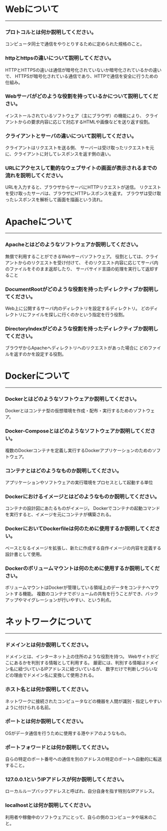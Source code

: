 # Webについて
---
### プロトコルとは何か説明してください。

コンピュータ同士で通信をやりとりするために定められた規格のこと。


### httpとhttpsの違いについて説明してください。

HTTPとHTTPSの違いは通信が暗号化されていないか暗号化されているかの違いで、
HTTPSが暗号化されている通信であり、HTTPで通信を安全に行うための仕組み。


### Webサーバがどのような役割を持っているかについて説明してください。

インストールされているソフトウェア（主にブラウザ）の機能により、
クライアントからの要求内容に応じて対応するHTMLや画像などを送り返す役割。


### クライアントとサーバの違いについて説明してください。

クライアントはリクエストを送る側、
サーバーは受け取ったリクエストを元に、クライアントに対してレスポンスを返す側の違い。


### URLにアクセスして動的なウェブサイトの画面が表示されるまでの流れを説明してください。

URLを入力すると、ブラウザからサーバにHTTPリクエストが送信。
リクエストを受け取ったサーバは、ブラウザにHTTPレスポンスを返す。
ブラウザは受け取ったレスポンスを解析して画面を描画という流れ。


# Apacheについて
---
### Apacheとはどのようなソフトウェアか説明してください。

無償で利用することができるWebサーバソフトウェア。
役割としては、クライアントからのリクエストを受け付けて、
そのリクエスト内容に応じてサーバ内のファイルをそのまま返却したり、
サーバサイド言語の処理を実行して返却すること


### DocumentRootがどのような役割を持ったディレクティブか説明してください。

Web上に公開するサーバ内のディレクトリを設定するディレクトリ。
どのディレクトリにファイルを探しに行くのかという指定を行う役割。


### DirectoryIndexがどのような役割を持ったディレクティブか説明してください。

ブラウザからApacheへディレクトリへのリクエストがあった場合に
どのファイルを返すのかを設定する役割。


# Dockerについて
---
### Dockerとはどのようなソフトウェアか説明してください。

Dockerとはコンテナ型の仮想環境を作成・配布・実行するためのソフトウェア。


### Docker-Composeとはどのようなソフトウェアか説明してください。

複数のDockerコンテナを定義し実行するDockerアプリケーションのためのソフトウェア。


### コンテナとはどのようなものか説明してください。

アプリケーションやソフトウェアの実行環境をプロセスとして起動する単位


### Dockerにおけるイメージとはどのようなものか説明してください。

コンテナの設計図にあたるものがイメージ。
Dockerでコンテナの起動コマンドを実行すると、イメージを元にコンテナが構築される。


### DockerにおいてDockerfileは何のために使用するか説明してください。

ベースとなるイメージを拡張し、新たに作成する自作イメージの内容を定義する設計書として使用。


### Dockerのボリュームマウントは何のために使用するか説明してください。

ボリュームマウントはDockerが管理している領域上のデータをコンテナへマウントする機能。
複数のコンテナでボリュームの共有を行うことができ、バックアップやマイグレーションが行いやすい、という利点。



# ネットワークについて
---
### ドメインとは何か説明してください。

ドメインとは、インターネット上の住所のような役割を持つ。
Webサイトがどこにあるかを判別する情報として利用する。
厳密には、判別する情報はドメイン名に紐づいているIPアドレスに紐づいているが、
数字だけで判断しづらいなどの理由でドメイン名に変換して使用される。


### ホスト名とは何か説明してください。

ネットワークに接続されたコンピュータなどの機器を人間が識別・指定しやすいように付けられる名前。


### ポートとは何か説明してください。

OSがデータ通信を行うために使用する港やドアのようなもの。


### ポートフォワードとは何か説明してください。

自らの特定のポート番号への通信を別のアドレスの特定のポートへ自動的に転送すること。


### 127.0.0.1というIPアドレスが何か説明してください。

ローカルループバックアドレスと呼ばれ、自分自身を指す特別なIPアドレス。


### localhostとは何か説明してください。

利用者や稼働中のソフトウェアにとって、自らの側のコンピュータや端末のこと。


